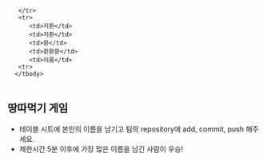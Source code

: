 <table>
      <tbody>
        <tr>

       </tr>
       <tr>
          <td>지환</td>
          <td>지환</td>
          <td>환</td>
          <td>환환환</td>
          <td>이름</td>
       <tr>
      </tbody>
</table>

## 땅따먹기 게임

- 테이블 시트에 본인의 이름을 남기고 팀의 repository에 add, commit, push 해주세요.
- 제한시간 5분 이후에 가장 많은 이름을 남긴 사람이 우승!
